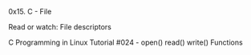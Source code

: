 0x15. C - File

Read or watch:
File descriptors

C Programming in Linux Tutorial #024 - open() read() write() Functions
